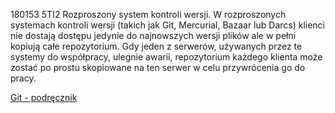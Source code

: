 180153 5TI2
Rozproszony system kontroli wersji.
W rozproszonych systemach kontroli wersji (takich jak Git, Mercurial, Bazaar lub Darcs) klienci nie dostają dostępu jedynie do najnowszych wersji plików ale w pełni kopiują całe repozytorium. Gdy jeden z serwerów, używanych przez te systemy do współpracy, ulegnie awarii, repozytorium każdego klienta może zostać po prostu skopiowane na ten serwer w celu przywrócenia go do pracy.

<a href="http://git-scm.com/book/pl/Pierwsze-kroki-Wprowadzenie-do-kontroli-wersji#Rozproszone-systemy-kontroli-wersji">Git - podręcznik</a>
